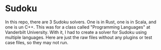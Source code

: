 # Sudoku

In this repo, there are 3 Sudoku solvers. One is in Rust, one is in Scala, and one is un C++. This was for a class called "Programming Languages" at Vanderbilt University. With it, I had to create a solver for Sudoku using multiple languages. Here are just the raw files without any plugins or test case files, so they may not run.
